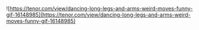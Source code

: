 ![https://tenor.com/view/dancing-long-legs-and-arms-weird-moves-funny-gif-16148985](https://tenor.com/view/dancing-long-legs-and-arms-weird-moves-funny-gif-16148985)
